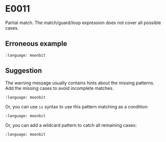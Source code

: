 # E0011

Partial match. The match/guard/loop expression does not cover all possible
cases.

## Erroneous example

```{literalinclude} /sources/error_codes/0011_error/top.mbt
:language: moonbit
```

## Suggestion

The warning message usually contains hints about the missing patterns. Add the missing cases to avoid incomplete matches.

```{literalinclude} /sources/error_codes/0011_fixed/example0.mbt
:language: moonbit
```

Or, you can use `is` syntax to use this pattern matching as a condition:

```{literalinclude} /sources/error_codes/0011_fixed/example1.mbt
:language: moonbit
```

Or, you can add a wildcard pattern to catch all remaining cases:

```{literalinclude} /sources/error_codes/0011_fixed/example2.mbt
:language: moonbit
```
